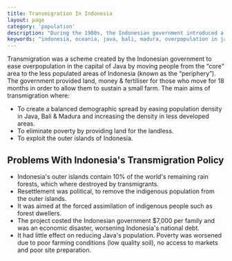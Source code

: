 ```yaml
---
title: Transmigration In Indonesia
layout: page
category: 'population'
description: "During the 1980s, the Indonesian government introduced a new transmigration policy, in an attempt to ease overpopulation in the inner islands of Indonesia such as Java. The policy involved providing resources for those who voluntarily moved to the outer islands of Indonesia."
keywords: "indonesia, oceania, java, bali, madura, overpopulation in java, overpopulation in indonesia, immigration, migration, voluntary resettlement, Kalimantan, Maluku"
---
```


Transmigration was a scheme created by the Indonesian government to ease overpopulation in the capital of Java by moving people from the “core” area to the less populated areas of Indonesia (known as the “periphery”). The government provided land, money & fertiliser for those who move for 18 months in order to allow them to sustain a small farm. The main aims of transmigration where: 

- To create a balanced demographic spread by easing population density in Java, Bali & Madura and increasing the density in less developed areas. 
- To eliminate poverty by providing land for the landless. 
- To exploit the outer islands of Indonesia. 

## Problems With Indonesia's Transmigration Policy

- Indonesia's outer islands contain 10% of the world's remaining rain forests, which where destroyed by transmigrants. 
- Resettlement was political, to remove the indigenous population from the outer islands. 
- It was aimed at the forced assimilation of indigenous people such as forest dwellers. 
- The project costed the Indonesian government $7,000 per family and was an economic disaster, worsening Indonesia's national debt. 
- It had little effect on reducing Java's population. Poverty was worsened due to poor farming conditions (low quality soil), no access to markets and poor site preparation.  